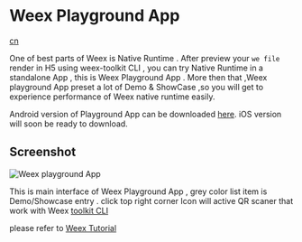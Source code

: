 Weex Playground App
===================
<a href="https://github.com/weexteam/article/issues/48"  class="weex-translate">cn</a>

One of best parts of Weex is Native Runtime . After preview your `we file` render in H5 using weex-toolkit CLI , you can try Native Runtime in a standalone App , this is Weex Playground App . More then that ,Weex playground App preset  a lot of  Demo & ShowCase ,so you will get to experience  performance of Weex native runtime  easily.

Android version of Playground App can be downloaded [here](http://alibaba.github.io/weex/download.html).  iOS version will soon be ready to download.


## Screenshot 

![Weex playground App](http://gtms01.alicdn.com/tps/i1/TB1bC5LMpXXXXb7XXXXA0gJJXXX-720-1280.png)


This is main interface of Weex Playground App , grey color list item is Demo/Showcase entry . click top right  corner Icon will active QR scaner that  work with Weex [toolkit CLI](../tools/cli.md)

please refer to [Weex Tutorial](../tutorial.md)


